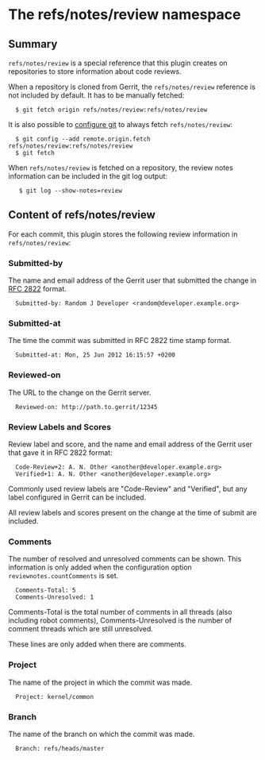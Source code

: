 The refs/notes/review namespace
===============================

Summary
-------

`refs/notes/review` is a special reference that this plugin creates on
repositories to store information about code reviews.

When a repository is cloned from Gerrit, the `refs/notes/review` reference is
not included by default.  It has to be manually fetched:

```
  $ git fetch origin refs/notes/review:refs/notes/review
```

It is also possible to [configure git][1] to always fetch `refs/notes/review`:

```
  $ git config --add remote.origin.fetch refs/notes/review:refs/notes/review
  $ git fetch
```

[1]: http://www.kernel.org/pub/software/scm/git/docs/git-config.html

When `refs/notes/review` is fetched on a repository, the review notes
information can be included in the git log output:

```
   $ git log --show-notes=review
```

Content of refs/notes/review
----------------------------

For each commit, this plugin stores the following review information in
`refs/notes/review`:

### Submitted-by

The name and email address of the Gerrit user that submitted the change in
[RFC 2822][2] format.

[2]: http://www.ietf.org/rfc/rfc2822.txt

```
  Submitted-by: Random J Developer <random@developer.example.org>
```

### Submitted-at

The time the commit was submitted in RFC 2822 time stamp format.

```
  Submitted-at: Mon, 25 Jun 2012 16:15:57 +0200
```

### Reviewed-on

The URL to the change on the Gerrit server.

```
  Reviewed-on: http://path.to.gerrit/12345
```

### Review Labels and Scores

Review label and score, and the name and email address of the Gerrit user that
gave it in RFC 2822 format:

```
  Code-Review+2: A. N. Other <another@developer.example.org>
  Verified+1: A. N. Other <another@developer.example.org>
```

Commonly used review labels are "Code-Review" and "Verified", but any label
configured in Gerrit can be included.

All review labels and scores present on the change at the time of submit are
included.

### Comments

The number of resolved and unresolved comments can be shown.
This information is only added when the configuration option `reviewnotes.countComments` is set.

```
  Comments-Total: 5
  Comments-Unresolved: 1
```

Comments-Total is the total number of comments in all threads (also including robot comments),
Comments-Unresolved is the number of comment threads which are still unresolved.

These lines are only added when there are comments.

### Project

The name of the project in which the commit was made.

```
  Project: kernel/common
```

### Branch

The name of the branch on which the commit was made.

```
  Branch: refs/heads/master
```
